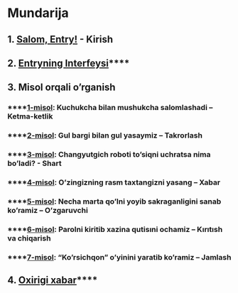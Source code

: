 # Mundarija

## 1. [**Salom, Entry!**](salom-entry.md) **- Kirish**

## **2.** [**Entryning Interfeysi**](entryning-interfeysi.md)\*\*\*\*

## **3. Misol orqali o’rganish**

###       ****[**1-misol**](1-misol_ketma-ketlik.md)**: Kuchukcha bilan mushukcha salomlashadi – Ketma-ketlik**

###       ****[**2-misol**](2-misol_takrorlash.md)**: Gul bargi bilan gul yasaymiz – Takrorlash**

###       ****[**3-misol**](3-misol_shart.md#2-chang-yutgich-robot-obyektini-tanlang-va-kodni-quyidagi-rasmga-oxshatib-qoying)**: Changyutgich roboti to’siqni uchratsa nima bo’ladi? - Shart**

###       ****[**4-misol**](4-misol_xabar.md)**: O’zingizning rasm taxtangizni yasang – Xabar**

###       ****[**5-misol**](5-misol_ozgaruvchi.md)**: Necha marta qo’lni yoyib sakraganligini sanab ko’ramiz – O’zgaruvchi** 

###       ****[**6-misol**](6-misol_kiritish_chiqarish.md)**: Parolni kiritib xazina qutisıni ochamiz – Kırıtısh va chiqarish**

###       ****[**7-misol**](7-misol_jamlash.md)**: “Ko’rsichqon” o’yinini yaratib ko’ramiz – Jamlash**

## **4.** [**Oxirigi xabar**](oxirgi-xabar.md)\*\*\*\*



